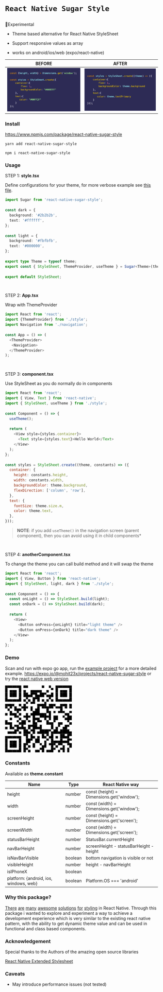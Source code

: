 <h1 align="left">

    React Native Sugar Style

</h1>
🧪Experimental

- Theme based alternative for React Native StyleSheet

- Support responsive values as array

- works on android/ios/web (expo/react-native)

| BEFORE                                | AFTER                              |
| ------------------------------------- | ---------------------------------- |
| ![Before](assets/before.png 'Before') | ![After](assets/after.png 'After') |

### Install

https://www.npmjs.com/package/react-native-sugar-style

```
yarn add react-native-sugar-style
```

```
npm i react-native-sugar-style
```

### Usage

STEP 1: **style.tsx**

Define configurations for your theme, for more verbose example see [this file](https://github.com/mohit23x/react-native-sugar-style/blob/main/example/style/index.tsx).

```typescript
import Sugar from 'react-native-sugar-style';

const dark = {
  background: '#2b2b2b',
  text: '#ffffff',
};

const light = {
  background: '#fbfbfb',
  text: '#000000',
};

export type Theme = typeof theme;
export const { StyleSheet, ThemeProvider, useTheme } = Sugar<Theme>(theme);

export default StyleSheet;
```

<br />

STEP 2: **App.tsx**

Wrap with ThemeProvider

```javascript
import React from 'react';
import {ThemeProvider} from './style';
import Navigation from './navigation';

const App = () => (
  <ThemeProvider>
   <Navigation>
  </ThemeProvider>
);
```

<br />

STEP 3: **component.tsx**

Use StyleSheet as you do normally do in components

```javascript
import React from 'react';
import { View, Text } from 'react-native';
import { StyleSheet, useTheme } from './style';

const Component = () => {
  useTheme();

  return (
    <View style={styles.container}>
      <Text style={styles.text}>Hello World</Text>
    </View>
  );
};

const styles = StyleSheet.create((theme, constants) => ({
  container: {
    height: constants.height,
    width: constants.width,
    backgroundColor: theme.background,
    flexDirection: ['column', 'row'],
  },
  text: {
    fontSize: theme.size.m,
    color: theme.text,
  },
}));
```

> **NOTE**: if you add `useTheme()` in the navigation screen (parent component), then you can avoid using it in child components\*

<br />

STEP 4: **anotherComponent.tsx**

To change the theme you can call build method and it will swap the theme

```javascript
import React from 'react';
import { View, Button } from 'react-native';
import { StyleSheet, light, dark } from './style';

const Component = () => {
  const onLight = () => StyleSheet.build(light);
  const onDark = () => StyleSheet.build(dark);

  return (
    <View>
      <Button onPress={onLight} title="light theme" />
      <Button onPress={onDark} title="dark theme" />
    </View>
  );
};
```

### Demo

Scan and run with expo go app, run the [example project](https://github.com/mohit23x/react-native-sugar-style/tree/main/example) for a more detailed example.
https://expo.io/@mohit23x/projects/react-native-sugar-style or try the [react native web version](https://sugar-style.netlify.app/)

![Scan QR with expo app](assets/qr.png 'Scan QR')

### Constants

Available as **theme.constant**

| Name                                   | Type    | React Native way                           |
| -------------------------------------- | ------- | ------------------------------------------ |
| height                                 | number  | const {height} = Dimensions.get('window'); |
| width                                  | number  | const {width} = Dimensions.get('window');  |
| screenHeight                           | number  | const {height} = Dimensions.get('screen'); |
| screenWidth                            | number  | const {width} = Dimensions.get('screen');  |
| statusBarHeight                        | number  | StatusBar.currentHeight                    |
| navBarHeight                           | number  | screenHeight - statusBarHeight - height    |
| isNavBarVisible                        | boolean | bottom navigation is visible or not        |
| visibleHeight                          | number  | height - navBarHeight                      |
| isIPhoneX                              | boolean |                                            |
| platform: {android, ios, windows, web} | boolean | Platform.OS === 'android'                  |

### Why this package?

[There](https://github.com/vitalets/react-native-extended-stylesheet) [are](https://github.com/wvteijlingen/react-native-themed-styles) [many](https://github.com/wvteijlingen/react-native-themed-styles) [awesome](https://github.com/Shopify/restyle) [solutions](https://github.com/callstack/react-theme-provider) [for](https://www.npmjs.com/package/simple-theme) [styling](https://github.com/nandorojo/dripsy) in React Native. Through this package i wanted to explore and experiment a way to achieve a development experience which is very similar to the existing react native pattern, with the ability to get dynamic theme value and can be used in functional and class based components.

### Acknowledgement

Special thanks to the Authors of the amazing open source libraries

[React Native Extended Stylesheet](https://github.com/vitalets/react-native-extended-stylesheet)

### Caveats

- May introduce performance issues (not tested)
